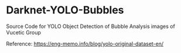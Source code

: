 # Darknet-YOLO-Bubbles
Source Code for YOLO Object Detection of Bubble Analysis images of Vucetic Group

Reference:
https://eng-memo.info/blog/yolo-original-dataset-en/
